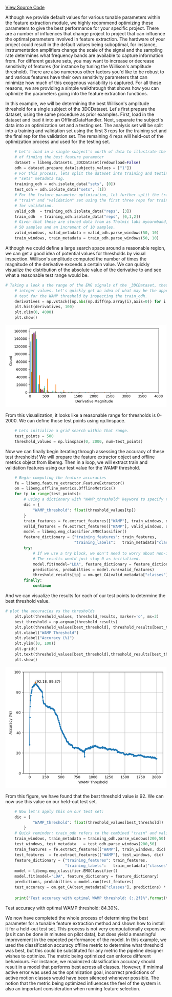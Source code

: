 [View Source Code](https://github.com/AnonSubmissions123/LibEMG_FeatureOptimization_Showcase)

<style>
    .center {
        display: block;
        margin-left: auto;
        margin-right: auto;
        width: 50%;
    }
</style>

Although we provide default values for various tunable parameters within the feature extraction module, we highly recommend optimizing these parameters to give the best performance for your specific project. There are a number of influences that change project to project that can influence the optimal parameters involved in feature extraction. The hardware of your project could result in the default values being suboptimal, for instance, instrumentation amplifiers change the scale of the signal and the sampling rate determines what frequency bands are available to capture information from. For different gesture sets, you may want to increase or decrease sensitivity of features (for instance by tuning the Willison's amplitude threshold). There are also numerous other factors you'd like to be robust to and various features have their own sensitivity parameters that can minimize how much of this exogenous variability is captured. For all these reasons, we are providing a simple walkthrough that shows how you can optimize the parameters going into the feature extraction functions.

In this example, we will be determining the best Willison's amplitude threshold for a single subject of the 3DCDataset. Let's first prepare the dataset, using the same procedure as prior examples. First, load in the dataset and load it into an OfflineDataHandler. Next, separate the subject's data into an optimization set and a testing set. The analysis set will be split into a training and validation set using the first 3 reps for the training set and the final rep for the validation set. The remaining 4 reps will held-out of the optimization process and used for the testing set.

```Python
    # Let's load in a single subject's worth of data to illustrate the process
    # of finding the best feature parameter
    dataset = libemg.datasets._3DCDataset(redownload=False)
    odh = dataset.prepare_data(subjects_values = ["1"])
    # For this process, lets split the dataset into training and testing sets using the 
    # "sets" metadata tag.
    training_odh = odh.isolate_data("sets", [0])
    test_odh = odh.isolate_data("sets", [1])
    # For the feature parameter optimization, let further split the training dataset into a 
    # "train" and "validation" set using the first three reps for training and the final rep
    # for validation. 
    valid_odh  = training_odh.isolate_data("reps", [3])
    train_odh  = training_odh.isolate_data("reps", [0,1,2])
    # Given that these are stored data from as Thalmic labs myoarmband, lets use a window size of
    # 50 samples and an increment of 10 samples.
    valid_windows, valid_metadata = valid_odh.parse_windows(50, 10)
    train_windows, train_metadata = train_odh.parse_windows(50, 10)
```

Although we could define a large search space around a reasonable region, we can get a good idea of potential values for thresholds by visual inspection. Willison's amplitude computed the number of times the magnitude of the derivative exceeds a certain value. We can quickly visualize the distribution of the absolute value of the derivative to and see what a reasonable test range would be.

```Python
# Taking a look a the range of the EMG signals of the _3DCDataset, these seem to be 
    # integer values. Let's quickly get an idea of what may be the appropriate range to 
    # test for the WAMP threshold by inspecting the train_odh.
    derivatives = np.vstack([np.abs(np.diff(np.array(i),axis=0)) for i in train_odh.data[:]])
    plt.hist(derivatives, 100)
    plt.xlim(0, 4000)
    plt.show()
```
![](derivative_values.png)

From this visualization, it looks like a reasonable range for thresholds is 0-2000. We can define those test points using np.linspace.
```Python
    # Lets initialize a grid search within that range.
    test_points = 500
    threshold_values = np.linspace(0, 2000, num=test_points)
```

Now we can finally begin iterating through assessing the accuracy of these test thresholds! We will prepare the feature extractor object and offline metrics object from libemg. Then in a loop, we will extract train and validation features using our test value for the WAMP threshold.

```Python
    # Begin computing the feature accuracies
    fe = libemg.feature_extractor.FeatureExtractor()
    om = libemg.offline_metrics.OfflineMetrics()
    for tp in range(test_points):
        # using a dictionary with "WAMP_threshold" keyword to specify the test point
        dic = {
            "WAMP_threshold": float(threshold_values[tp])
        }
        train_features = fe.extract_features(["WAMP"], train_windows, dic)
        valid_features = fe.extract_features(["WAMP"], valid_windows, dic)
        model = libemg.emg_classifier.EMGClassifier()
        feature_dictionary = {"training_features": train_features,
                              "training_labels":   train_metadata["classes"]}
        try:
            # If we use a try block, we don't need to worry about non-invertable matrices
            # The results would just stay 0 as initialized.
            model.fit(model="LDA", feature_dictionary = feature_dictionary)
            predictions, probabilties = model.run(valid_features)
            threshold_results[tp] = om.get_CA(valid_metadata["classes"], predictions) * 100
        finally:
            continue
```

And we can visualize the results for each of our test points to determine the best threshold value.

```Python
# plot the accuracies vs the thresholds
    plt.plot(threshold_values, threshold_results, marker='o', ms=3)
    best_threshold = np.argmax(threshold_results)
    plt.plot(threshold_values[best_threshold], threshold_results[best_threshold], marker="*", ms=5)
    plt.xlabel("WAMP Threshold")
    plt.ylabel("Accuracy (%)")
    plt.ylim((0, 100))
    plt.grid()
    plt.text(threshold_values[best_threshold],threshold_results[best_threshold], "({:.2f}, {:.2f})".format(threshold_values[best_threshold],threshold_results[best_threshold] ))
    plt.show()
```
![](wamp_ROC.png)

From this figure, we have found that the best threshold value is 92. We can now use this value on our held-out test set.

```Python
    # Now let's apply this on our test set:
    dic = {
            "WAMP_threshold": float(threshold_values[best_threshold])
        }
    # Quick reminder: train_odh refers to the combined "train" and validation set
    train_windows, train_metadata = training_odh.parse_windows(200,50)
    test_windows, test_metadata   = test_odh.parse_windows(200,50)
    train_features = fe.extract_features(["WAMP"], train_windows, dic)
    test_features  = fe.extract_features(["WAMP"], test_windows, dic)
    feature_dictionary = {"training_features": train_features,
                          "training_labels":   train_metadata["classes"]}
    model = libemg.emg_classifier.EMGClassifier()
    model.fit(model="LDA", feature_dictionary = feature_dictionary)
    predictions, probabilties = model.run(test_features)
    test_accuracy = om.get_CA(test_metadata["classes"], predictions) * 100 

    print("Test accuracy with optimal WAMP threshold: {:.2f}%".format(test_accuracy))
```
Test accuracy with optimal WAMP threshold: 84.30%.

We now have completed the whole process of determining the best parameter for a tunable feature extraction method and shown how to install it for a held-out test set. This process is not very computationally expensive (as it can be done in minutes on pilot data), but does yield a meaningful improvement in the expected performance of the model. In this example, we used the classification accuracy offline metric to determine what threshold was best, but this could be substituted for any metric the pipeline designer wishes to optimize. The metric being optimized can enforce different behaviours. For instance, we maximized classification accuracy should result in a model that performs best across all classes. However, if minimal active error was used as the optimization goal, incorrect predictions of active motion classes would have been silenced whenever possible. The notion that the metric being optimized influences the feel of the system is also an important consideration when running feature selection.